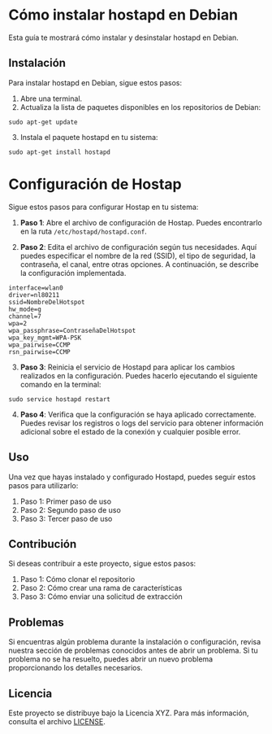 # Cómo instalar hostapd en Debian

Esta guía te mostrará cómo instalar y desinstalar hostapd en Debian.

## Instalación

Para instalar hostapd en Debian, sigue estos pasos:

1. Abre una terminal.
2. Actualiza la lista de paquetes disponibles en los repositorios de Debian:
```shell
sudo apt-get update
```
3. Instala el paquete hostapd en tu sistema:
```shell
sudo apt-get install hostapd
```

# Configuración de Hostap

Sigue estos pasos para configurar Hostap en tu sistema:

1. **Paso 1**: Abre el archivo de configuración de Hostap. Puedes encontrarlo en la ruta `/etc/hostapd/hostapd.conf`.

2. **Paso 2**: Edita el archivo de configuración según tus necesidades. Aquí puedes especificar el nombre de la red (SSID), el tipo de seguridad, la contraseña, el canal, entre otras opciones. A continuación, se describe la configuración implementada.

```shell
interface=wlan0
driver=nl80211
ssid=NombreDelHotspot
hw_mode=g
channel=7
wpa=2
wpa_passphrase=ContraseñaDelHotspot
wpa_key_mgmt=WPA-PSK
wpa_pairwise=CCMP
rsn_pairwise=CCMP
```

3. **Paso 3**: Reinicia el servicio de Hostapd para aplicar los cambios realizados en la configuración. Puedes hacerlo ejecutando el siguiente comando en la terminal:
```shell
sudo service hostapd restart
```

4. **Paso 4**: Verifica que la configuración se haya aplicado correctamente. Puedes revisar los registros o logs del servicio para obtener información adicional sobre el estado de la conexión y cualquier posible error.


## Uso

Una vez que hayas instalado y configurado Hostapd, puedes seguir estos pasos para utilizarlo:

1. Paso 1: Primer paso de uso
2. Paso 2: Segundo paso de uso
3. Paso 3: Tercer paso de uso

## Contribución

Si deseas contribuir a este proyecto, sigue estos pasos:

1. Paso 1: Cómo clonar el repositorio
2. Paso 2: Cómo crear una rama de características
3. Paso 3: Cómo enviar una solicitud de extracción

## Problemas

Si encuentras algún problema durante la instalación o configuración, revisa nuestra sección de problemas conocidos antes de abrir un problema. Si tu problema no se ha resuelto, puedes abrir un nuevo problema proporcionando los detalles necesarios.

## Licencia

Este proyecto se distribuye bajo la Licencia XYZ. Para más información, consulta el archivo [LICENSE](LICENSE).
